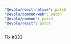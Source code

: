 ```yaml
---
"@evolu/react-native": patch
"@evolu/common-web": patch
"@evolu/common": patch
"@evolu/react": patch
---
```


Fix #333
